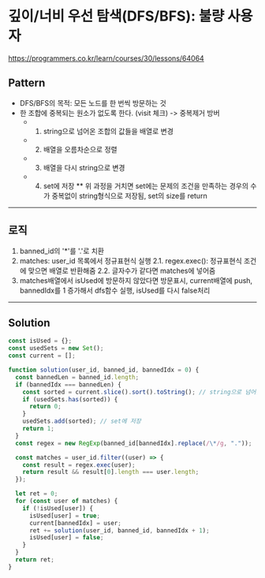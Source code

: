 # 깊이/너비 우선 탐색(DFS/BFS): 불량 사용자

https://programmers.co.kr/learn/courses/30/lessons/64064

## Pattern

- DFS/BFS의 목적: 모든 노드를 한 번씩 방문하는 것
- 한 조합에 중복되는 원소가 없도록 한다. (visit 체크)
  -> 중복제거 방버
  - 1. string으로 넘어온 조합의 값들을 배열로 변경
  - 2. 배열을 오름차순으로 정렬
  - 3. 배열을 다시 string으로 변경
  - 4. set에 저장
       \*\* 위 과정을 거치면 set에는 문제의 조건을 만족하는 경우의 수가 중복없이 string형식으로 저장됨, set의 size를 return

---

## 로직

1. banned_id의 '\*'를 '.'로 치환
2. matches: user_id 목록에서 정규표현식 실행
   2.1. regex.exec(): 정규표현식 조건에 맞으면 배열로 반환해줌
   2.2. 글자수가 같다면 matches에 넣어줌
3. matches배열에서 isUsed에 방문하지 않았다면 방문표시, current배열에 push, bannedIdx를 1 증가해서 dfs함수 실행, isUsed를 다시 false처리

---

## Solution

```javascript
const isUsed = {};
const usedSets = new Set();
const current = [];

function solution(user_id, banned_id, bannedIdx = 0) {
  const bannedLen = banned_id.length;
  if (bannedIdx === bannedLen) {
    const sorted = current.slice().sort().toString(); // string으로 넘어온 조합의 값들을 배열로 바꿔줌, 오름차순 정렬, 다시 string으로 바꿔줌
    if (usedSets.has(sorted)) {
      return 0;
    }
    usedSets.add(sorted); // set에 저장
    return 1;
  }
  const regex = new RegExp(banned_id[bannedIdx].replace(/\*/g, "."));

  const matches = user_id.filter((user) => {
    const result = regex.exec(user);
    return result && result[0].length === user.length;
  });

  let ret = 0;
  for (const user of matches) {
    if (!isUsed[user]) {
      isUsed[user] = true;
      current[bannedIdx] = user;
      ret += solution(user_id, banned_id, bannedIdx + 1);
      isUsed[user] = false;
    }
  }
  return ret;
}
```

